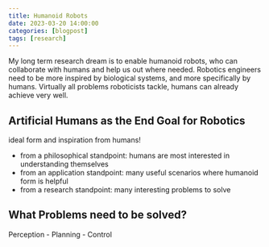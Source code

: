 ```yaml
---
title: Humanoid Robots
date: 2023-03-20 14:00:00
categories: [blogpost]
tags: [research]     
---
```


My long term research dream is to enable humanoid robots, who can collaborate with humans and help us out where needed. Robotics engineers need to be more inspired by biological systems, and more specifically by humans. Virtually all problems roboticists tackle, humans can already achieve very well.

## Artificial Humans as the End Goal for Robotics

ideal form and inspiration from humans!

- from a philosophical standpoint: humans are most interested in understanding themselves
- from an application standpoint: many useful scenarios where humanoid form is helpful
- from a research standpoint: many interesting problems to solve

## What Problems need to be solved?

Perception - Planning - Control
